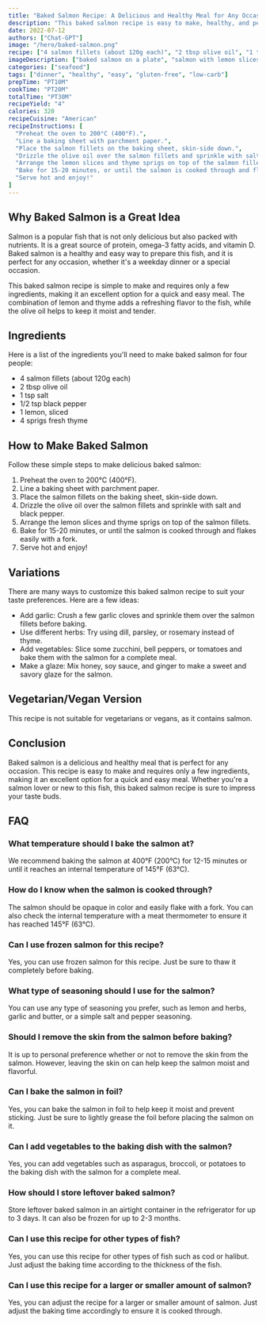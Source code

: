 ```yaml
---
title: "Baked Salmon Recipe: A Delicious and Healthy Meal for Any Occasion"
description: "This baked salmon recipe is easy to make, healthy, and perfect for any occasion. Learn how to cook salmon in the oven and impress your guests with this delicious dish."
date: 2022-07-12
authors: ["Chat-GPT"]
image: "/hero/baked-salmon.png"
recipe: ["4 salmon fillets (about 120g each)", "2 tbsp olive oil", "1 tsp salt", "1/2 tsp black pepper", "1 lemon, sliced", "4 sprigs fresh thyme"]
imageDescription: ["baked salmon on a plate", "salmon with lemon slices", "crispy salmon skin", "juicy salmon meat"]
categories: ["seafood"]
tags: ["dinner", "healthy", "easy", "gluten-free", "low-carb"]
prepTime: "PT10M"
cookTime: "PT20M"
totalTime: "PT30M"
recipeYield: "4"
calories: 320
recipeCuisine: "American"
recipeInstructions: [
  "Preheat the oven to 200°C (400°F).",
  "Line a baking sheet with parchment paper.",
  "Place the salmon fillets on the baking sheet, skin-side down.",
  "Drizzle the olive oil over the salmon fillets and sprinkle with salt and black pepper.",
  "Arrange the lemon slices and thyme sprigs on top of the salmon fillets.",
  "Bake for 15-20 minutes, or until the salmon is cooked through and flakes easily with a fork.",
  "Serve hot and enjoy!"
]
---
```


## Why Baked Salmon is a Great Idea

Salmon is a popular fish that is not only delicious but also packed with nutrients. It is a great source of protein, omega-3 fatty acids, and vitamin D. Baked salmon is a healthy and easy way to prepare this fish, and it is perfect for any occasion, whether it's a weekday dinner or a special occasion.

This baked salmon recipe is simple to make and requires only a few ingredients, making it an excellent option for a quick and easy meal. The combination of lemon and thyme adds a refreshing flavor to the fish, while the olive oil helps to keep it moist and tender.

## Ingredients

Here is a list of the ingredients you'll need to make baked salmon for four people:

- 4 salmon fillets (about 120g each)
- 2 tbsp olive oil
- 1 tsp salt
- 1/2 tsp black pepper
- 1 lemon, sliced
- 4 sprigs fresh thyme

## How to Make Baked Salmon

Follow these simple steps to make delicious baked salmon:

1. Preheat the oven to 200°C (400°F).
2. Line a baking sheet with parchment paper.
3. Place the salmon fillets on the baking sheet, skin-side down.
4. Drizzle the olive oil over the salmon fillets and sprinkle with salt and black pepper.
5. Arrange the lemon slices and thyme sprigs on top of the salmon fillets.
6. Bake for 15-20 minutes, or until the salmon is cooked through and flakes easily with a fork.
7. Serve hot and enjoy!

## Variations

There are many ways to customize this baked salmon recipe to suit your taste preferences. Here are a few ideas:

- Add garlic: Crush a few garlic cloves and sprinkle them over the salmon fillets before baking.
- Use different herbs: Try using dill, parsley, or rosemary instead of thyme.
- Add vegetables: Slice some zucchini, bell peppers, or tomatoes and bake them with the salmon for a complete meal.
- Make a glaze: Mix honey, soy sauce, and ginger to make a sweet and savory glaze for the salmon.

## Vegetarian/Vegan Version

This recipe is not suitable for vegetarians or vegans, as it contains salmon.

## Conclusion

Baked salmon is a delicious and healthy meal that is perfect for any occasion. This recipe is easy to make and requires only a few ingredients, making it an excellent option for a quick and easy meal. Whether you're a salmon lover or new to this fish, this baked salmon recipe is sure to impress your taste buds.

## FAQ

### What temperature should I bake the salmon at?

We recommend baking the salmon at 400°F (200°C) for 12-15 minutes or until it reaches an internal temperature of 145°F (63°C).

### How do I know when the salmon is cooked through?

The salmon should be opaque in color and easily flake with a fork. You can also check the internal temperature with a meat thermometer to ensure it has reached 145°F (63°C).

### Can I use frozen salmon for this recipe?

Yes, you can use frozen salmon for this recipe. Just be sure to thaw it completely before baking.

### What type of seasoning should I use for the salmon?

You can use any type of seasoning you prefer, such as lemon and herbs, garlic and butter, or a simple salt and pepper seasoning.

### Should I remove the skin from the salmon before baking?

It is up to personal preference whether or not to remove the skin from the salmon. However, leaving the skin on can help keep the salmon moist and flavorful.

### Can I bake the salmon in foil?

Yes, you can bake the salmon in foil to help keep it moist and prevent sticking. Just be sure to lightly grease the foil before placing the salmon on it.

### Can I add vegetables to the baking dish with the salmon?

Yes, you can add vegetables such as asparagus, broccoli, or potatoes to the baking dish with the salmon for a complete meal.

### How should I store leftover baked salmon?

Store leftover baked salmon in an airtight container in the refrigerator for up to 3 days. It can also be frozen for up to 2-3 months.

### Can I use this recipe for other types of fish?

Yes, you can use this recipe for other types of fish such as cod or halibut. Just adjust the baking time according to the thickness of the fish.

### Can I use this recipe for a larger or smaller amount of salmon?

Yes, you can adjust the recipe for a larger or smaller amount of salmon. Just adjust the baking time accordingly to ensure it is cooked through.